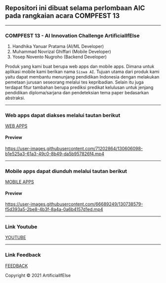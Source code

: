 ## Repositori ini dibuat selama perlombaan AIC pada rangkaian acara COMPFEST 13
---
### COMPFEST 13 - AI Innovation Challenge ArtificialIfElse

1. Handhika Yanuar Pratama (AI/ML Developer)
2. Muhammad Novrizal Ghiffari (Mobile Developer)
3. Yosep Novento Nugroho (Backend Developer)

Produk yang kami buat berupa web apps dan mobile apps. Dimana untuk aplikasi mobile kami berikan nama `Siswa AI`. Tujuan utama dari produk kami yaitu dapat membantu menunjang pendidikan Indonesia dengan melakukan pemetaan jurusan seseorang melalui tes kepribadian. Selain itu juga terdapat fitur tambahan berupa prediksi predikat kelulusan untuk jenjang pendidikan diploma/sarjana dan pendeteksian tema paper bedasarkan abstraksi.

---

### Web apps dapat diakses melalui tautan berikut

[WEB APPS](https://aic-compfest-artificialifelse.as.r.appspot.com)

#### Preview

https://user-images.githubusercontent.com/71202864/130606098-b1e525a3-61a3-49c0-8b49-da5b957826f4.mp4

---
### Mobile apps dapat diunduh melalui tautan berikut

[MOBILE APPS](https://github.com/ArtificialIfElse/AIC-COMPFEST13/raw/main/Product/Siswa%20AI%20v1.1.apk)

#### Preview

https://user-images.githubusercontent.com/66689249/130738579-f5d393a5-2be8-4b3f-8a4a-0a6b4157d1ed.mp4

---
### Link Youtube

[YOUTUBE](https://youtu.be/gxRLh3CFsnQ)

---
### Link Feedback
[FEEDBACK](https://forms.gle/FhRyx6gkFTVx3pTy7)

Copyright © 2021 ArtificialIfElse
